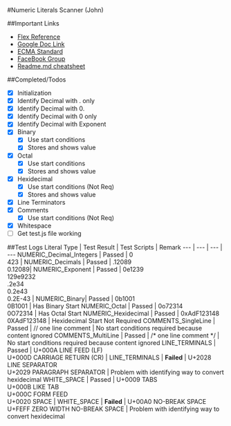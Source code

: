#Numeric Literals Scanner (John)

##Important Links
- [Flex Reference](http://www.delorie.com/gnu/docs/flex/flex.html)
- [Google Doc Link](https://drive.google.com/open?id=0B9oGgiMd13T8TlFodFZ1dkstZ0k)
- [ECMA Standard](http://www.ecma-international.org/ecma-262/7.0/index.html)
- [FaceBook Group](https://www.facebook.com/groups/1294849777217759/)
- [Readme.md cheatsheet](https://github.com/adam-p/markdown-here/wiki/Markdown-Cheatsheet)

##Completed/Todos
- [x] Initialization
- [x] Identify Decimal with . only
- [x] Identify Decimal with 0.
- [x] Identify Decimal with 0 only
- [x] Identify Decimal with Exponent
- [x] Binary
	- [x] Use start conditions
	- [x] Stores and shows value
- [x] Octal
	- [x] Use start conditions
	- [x] Stores and shows value
- [x] Hexidecimal
	- [x] Use start conditions (Not Req)
	- [x] Stores and shows value
- [x] Line Terminators
- [x] Comments
	- [x] Use start conditions (Not Req)
- [x] Whitespace
- [ ] Get test.js file working

##Test Logs
Literal Type | Test Result | Test Scripts | Remark
--- | --- | --- | ---
NUMERIC_Decimal_Integers | Passed | 0 <br/>423 | 
NUMERIC_Decimals | Passed | .12089<br/>0.12089| 
NUMERIC_Exponent | Passed | 0e1239<br/>129e9232<br/>.2e34<br/>0.2e43<br/>0.2E-43 | 
NUMERIC_Binary| Passed | 0b1001<br/>0B1001 | Has Binary Start
NUMERIC_Octal | Passed | 0o72314<br/>0O72314 | Has Octal Start
NUMERIC_Hexidecimal | Passed | 0xAdF123148<br/>0XAdF123148 | Hexidecimal Start Not Required
COMMENTS_SingleLine | Passed | // one line comment | No start conditions required because content ignored
COMMENTS_MultiLine | Passed | /\* one line comment \*/ | No start conditions required because content ignored
LINE_TERMINALS | Passed | U+000A LINE FEED (LF)	<LF> <br/>U+000D CARRIAGE RETURN (CR) <CR> | 
LINE_TERMINALS | **Failed** | U+2028 LINE SEPARATOR <LS> <br/>U+2029 PARAGRAPH SEPARATOR <PS>| Problem with identifying way to convert hexidecimal
WHITE_SPACE | Passed | U+0009 TABS <TAB> <br/>U+000B LIKE TAB <VT> <br/>U+000C FORM FEED <FF> <br/>U+0020 SPACE <SP> | 
WHITE_SPACE | **Failed** | U+00A0 NO-BREAK SPACE <NBSP> <br/>U+FEFF ZERO WIDTH NO-BREAK SPACE <ZWNBSP> | Problem with identifying way to convert hexidecimal
